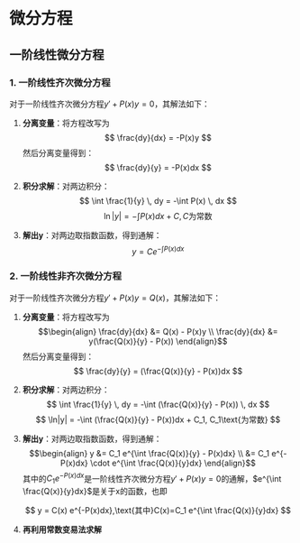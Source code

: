 # 微分方程

## 一阶线性微分方程

### 1. 一阶线性齐次微分方程

对于一阶线性齐次微分方程$y' + P(x)y = 0$，其解法如下：

1. **分离变量**：将方程改写为
   $$
   \frac{dy}{dx} = -P(x)y
   $$
   然后分离变量得到：
   $$
   \frac{dy}{y} = -P(x)dx
   $$

2. **积分求解**：对两边积分：
   $$
   \int \frac{1}{y} \, dy = -\int P(x) \, dx
   $$
   $$
   \ln|y| = -\int P(x)dx + C, C\text{为常数}
   $$

3. **解出y**：对两边取指数函数，得到通解：
   $$
   y = C e^{-\int P(x)dx}
   $$

### 2. 一阶线性非齐次微分方程

对于一阶线性齐次微分方程$y' + P(x)y = Q(x)$，其解法如下：

1. **分离变量**：将方程改写为
   $$\begin{align}
   \frac{dy}{dx} &= Q(x) - P(x)y \\
   \frac{dy}{dx} &= y(\frac{Q(x)}{y} - P(x))
   \end{align}$$
   然后分离变量得到：
   $$
   \frac{dy}{y} = (\frac{Q(x)}{y} - P(x))dx
   $$

2. **积分求解**：对两边积分：
   $$
   \int \frac{1}{y} \, dy = -\int (\frac{Q(x)}{y} - P(x)) \, dx
   $$
   $$
   \ln|y| = -\int (\frac{Q(x)}{y} - P(x))dx + C_1, C_1\text{为常数}
   $$

3. **解出y**：对两边取指数函数，得到通解：
   $$\begin{align}
   y &= C_1 e^{\int \frac{Q(x)}{y} - P(x)dx} \\
     &= C_1 e^{-P(x)dx} \cdot e^{\int \frac{Q(x)}{y}dx}
   \end{align}$$
   其中的$C_1 e^{-P(x)dx}$是一阶线性齐次微分方程$y' + P(x)y = 0$的通解，$e^{\int \frac{Q(x)}{y}dx}$是关于x的函数，也即

   $$
   y = C(x) e^{-P(x)dx},\text{其中}C(x)=C_1 e^{\int \frac{Q(x)}{y}dx}
   $$

4. **再利用常数变易法求解**
